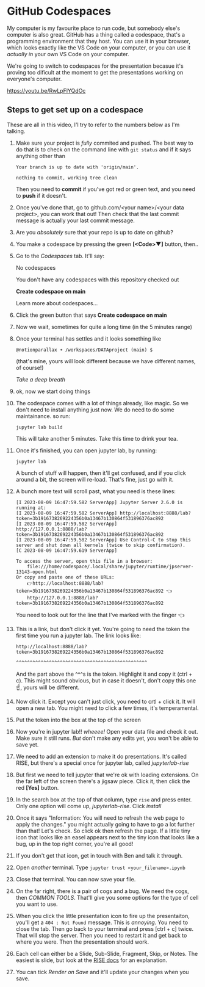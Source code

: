 # GitHub Codespaces

My computer is my favourite place to run code, but somebody else's computer is also great. GitHub has a thing called a codespace, that's a programming environment that they host. You can use it in your browser, which looks exactly like the VS Code on your computer, or you can use it _actually in_ your own VS Code on your computer.

We're going to switch to codespaces for the presentation becasue it's proving too dificult at the moment to get the presentations working on everyone's computer.

https://youtu.be/RwLpFlYQdOc

## Steps to get set up on a codespace

These are all in this video, I'l try to refer to the numbers below as I'm talking.

1. Make sure your project is _fully_ commited and pushed. The best way to do that is to check on the command line with `git status` and if it says anything other than

    ```
    Your branch is up to date with 'origin/main'.

    nothing to commit, working tree clean
    ```

    Then you need to **commit** if you've got red or green text, and you need to **push** if it doesn't.

1. Once you've done that, go to github.com/\<your name>/\<your data project>, you can work that out! Then check that the last commit message is actually your last commit message.

1. Are you _absolutely_ sure that your repo is up to date on github?

1. You make a codespace by pressing the green **\[\<Code>▼\]** button, then..

1. Go to the _Codespaces_ tab. It'll say:

    No codespaces

    You don't have any codespaces with this repository checked out

    **Create codespace on main**

    Learn more about codespaces...

1. Click the green button that says **Create codespace on main**

1. Now we wait, sometimes for quite a long time (in the 5 minutes range)

1. Once your terminal has settles and it looks something like

    `@notionparallax ➜ /workspaces/DATAproject (main) $ `

    (that's mine, yours will look different because we have different names, of course!)

    _Take a deep breath_

1. ok, now we start doing things

1. The codespace comes with a lot of things already, like magic. So we don't need to install anything just now. We do need to do some maintainance. so run:

    `jupyter lab build`

    This will take another 5 minutes. Take this time to drink your tea.

1. Once it's finished, you can open jupyter lab, by running:

    `jupyter lab`

    A bunch of stuff will happen, then it'll get confused, and if you click around a bit, the screen will re-load. That's fine, just go with it.

1. A bunch more text will scroll past, what you need is these lines:

    ```
    [I 2023-08-09 16:47:59.582 ServerApp] Jupyter Server 2.6.0 is running at:
    [I 2023-08-09 16:47:59.582 ServerApp] http://localhost:8888/lab?token=3b1916738269224356b0a13467b130864f531896376ac892
    [I 2023-08-09 16:47:59.582 ServerApp]     http://127.0.0.1:8888/lab?token=3b1916738269224356b0a13467b130864f531896376ac892
    [I 2023-08-09 16:47:59.582 ServerApp] Use Control-C to stop this server and shut down all kernels (twice to skip confirmation).
    [C 2023-08-09 16:47:59.619 ServerApp]

    To access the server, open this file in a browser:
        file:///home/codespace/.local/share/jupyter/runtime/jpserver-13143-open.html
    Or copy and paste one of these URLs:
        👉http://localhost:8888/lab?token=3b1916738269224356b0a13467b130864f531896376ac892 👈
        http://127.0.0.1:8888/lab?token=3b1916738269224356b0a13467b130864f531896376ac892
    ```

    You need to look out for the line that I've marked with the finger 👈

1. This is a link, but don't click it yet. You're going to need the token the first time you run a jupyter lab. The link looks like:
    ```
    http://localhost:8888/lab?token=3b1916738269224356b0a13467b130864f531896376ac892
                                    ^^^^^^^^^^^^^^^^^^^^^^^^^^^^^^^^^^^^^^^^^^^^^^^^
    ```
    And the part above the ^^^s is the token. Highlight it and copy it (ctrl + c). This might sound obvious, but in case it doesn't, don't copy this one ☝, yours will be different.

1. Now click it. Except you can't just click, you need to crtl + click it. It will open a new tab. You might need to click a few times, it's temperamental.

1. Put the token into the box at the top of the screen

1. Now you're in jupyter lab!! _wheeee!_ Open your data file and check it out. Make sure it still runs. _But_ don't make any edits yet, you won't be able to save yet.

1. We need to add an extension to make it do presentations. It's called RISE, but there's a special once for jupyter lab, called _jupyterlab-rise_

1. But first we need to tell jupyter that we're ok with loading extensions. On the far left of the screen there's a jigsaw piece. Click it, then click the red **\[Yes\]** button.

1. In the search box at the top of that column, type `rise` and press enter. Only one option will come up, _jupyterlab-rise_. Click _install_

1. Once it says "Information: You will need to refresh the web page to apply the changes." you might actually going to have to go a lot further than that! Let's check. So click ok then refresh the page. If a little tiny icon that looks like an easel appears next to the tiny icon that looks like a bug, up in the top right corner, you're all good!

1. If you don't get that icon, get in touch with Ben and talk it through.

1. Open _another_ terminal. Type `jupyter trust <your_filename>.ipynb`

1. Close that terminal. You can now save your file.

1. On the far right, there is a pair of cogs and a bug. We need the cogs, then _COMMON TOOLS_. That'll give you some options for the type of cell you want to use.

1. When you click the little presentation icon to fire up the presentaiton, you'll get a `404 : Not Found` message. This is _annoying_. You need to close the tab. Then go back to your terminal and press \[ctrl + c] twice. That will stop the server. Then you need to restart it and get back to where you were. Then the presentation should work.

1. Each cell can either be a Slide, Sub-Slide, Fragment, Skip, or Notes. The easiest is slide, but look at the [RISE docs](https://rise.readthedocs.io/en/stable/usage.html#creating-a-slideshow) for an explanation.

1. You can tick _Render on Save_ and it'll update your changes when you save.
